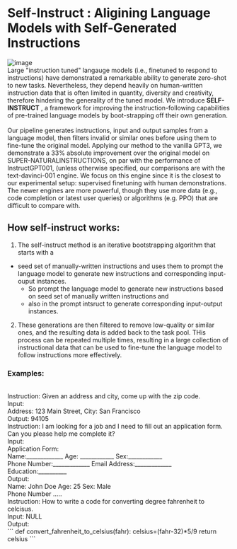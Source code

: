 # Self-Instruct : Aligining Language Models with Self-Generated Instructions

![image](https://github.com/prashantkanuru/Prashant-Kanuru/assets/79887087/f5aa3fa5-de9e-4a67-b89e-399818e5f6b1)
<br>
Large "instruction tuned" langauge models (i.e., finetuned to respond to instructions) have demonstrated a remarkable ability to generate zero-shot to new tasks. Nevertheless, they depend heavily on human-written instruction data that is often limited in quantity, diversity and creativity, therefore hindering the generality of the tuned model. We introduce **SELF-INSTRUCT** , a framework for improving the instruction-following capabilities of pre-trained language models by boot-strapping off their own generation.
<br>
<br>
Our pipeline generates instructions, input and output samples from a language model, then filters invalid or similar ones before using them to fine-tune the original model.
Applying our method to the vanilla GPT3, we demonstrate a 33% absolute improvement over the original model on SUPER-NATURALINSTRUCTIONS, on par with the performance of InstructGPT001, (unless otherwise specified, our comparisons are with the text-davinci-001 engine. We focus on this engine since it is the closest to our experimental setup: supervised finetuning with human demonstrations. The newer engines are more powerful, though they use more data (e.g., code completion or latest user queries) or algorithms (e.g. PPO) that are difficult to compare with.
## How self-instruct works:
1. The self-instruct method is an iterative bootstrapping algorithm that starts with a
- seed set of manually-written instructions and uses them to prompt the language model to generate new instructions and corresponding input-ouput instances.
  -  So prompt the language model to generate new instructions based on seed set of manually written instructions and
  -  also in the prompt intsruct to generate corresponding input-output instances.
2. These generations are then filtered to remove low-quality or similar ones, and the resulting data is added back to the task pool. THis process can be repeated multiple times, resulting in a large collection of instructional data that can be used to fine-tune the language model to follow instructions more effectively.

### Examples:
<br>
Instruction: Given an address and city, come up with the zip code.
<br>
Input:
<br>
Address: 123 Main Street, City: San Francisco
<br>
Output: 94105
<br>
Instruction: I am looking for a job and I need to fill out an application form. Can you please help me complete it?
<br>
Input:
<br>
Application Form:
<br>
Name:_____________ Age: ____________ Sex:____________
<br>
Phone Number:_____________ Email Address:_____________
<br>
Education:__________
<br>
Output:
<br>
Name: John Doe Age: 25 Sex: Male
<br>
Phone Number .....
<br>
Instruction: How to write a code for converting degree fahrenheit to celcisus.
<br>
Input: NULL
<br>
Output: 
<br>
```
def convert_fahrenheit_to_celsius(fahr):
  celsius=(fahr-32)*5/9
  return celsius
```  
